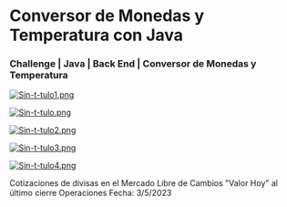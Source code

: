 <h1>Conversor de Monedas y Temperatura con Java</h1>

<h3>Challenge | Java | Back End | Conversor de Monedas y Temperatura</h3>

[![Sin-t-tulo1.png](https://i.postimg.cc/GmwLrY25/Sin-t-tulo1.png)](https://postimg.cc/RNd5LWw7)

[![Sin-t-tulo.png](https://i.postimg.cc/dtdFW1Bm/Sin-t-tulo.png)](https://postimg.cc/GHc6tb6H)

[![Sin-t-tulo2.png](https://i.postimg.cc/nLdMHzN9/Sin-t-tulo2.png)](https://postimg.cc/B8KJpqSJ)

[![Sin-t-tulo3.png](https://i.postimg.cc/BnpngbS7/Sin-t-tulo3.png)](https://postimg.cc/nXsxVHQq)

[![Sin-t-tulo4.png](https://i.postimg.cc/02q51DrH/Sin-t-tulo4.png)](https://postimg.cc/YjbB1461)

Cotizaciones de divisas en el Mercado Libre de Cambios "Valor Hoy" al último cierre Operaciones
Fecha: 3/5/2023 



